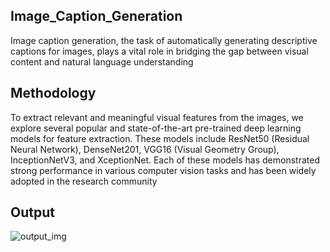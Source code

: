 ## Image_Caption_Generation
Image caption generation, the task of automatically generating descriptive captions for images, plays a vital role in bridging the gap between visual content and natural language understanding

## Methodology
To extract relevant and meaningful visual features from the images, we explore several popular and state-of-the-art pre-trained deep learning models for feature extraction. These models include ResNet50 (Residual Neural Network), DenseNet201, VGG16 (Visual Geometry Group),  InceptionNetV3, and XceptionNet. Each of these models has demonstrated strong performance in various computer vision tasks and has been widely adopted in the research community

## Output

![output_img](https://github.com/YugantGotmare/Feature-Extraction-Models-for-Image-Caption-Generation/assets/101650315/8c37af44-f048-47bd-a1df-8de4798314de)
